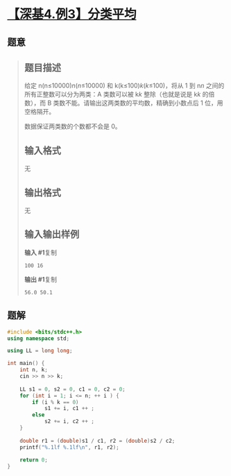 #  [【深基4.例3】分类平均](https://www.luogu.com.cn/problem/P5719)

## 题意

>   ## 题目描述
>
>   给定 n(n≤10000)*n*(*n*≤10000) 和 k(k≤100)*k*(*k*≤100)，将从 1 到 n*n* 之间的所有正整数可以分为两类：A 类数可以被 k*k* 整除（也就是说是 k*k* 的倍数），而 B 类数不能。请输出这两类数的平均数，精确到小数点后 1 位，用空格隔开。
>
>   数据保证两类数的个数都不会是 0。
>
>   ## 输入格式
>
>   无
>
>   ## 输出格式
>
>   无
>
>   ## 输入输出样例
>
>   **输入 #1**复制
>
>   ```
>   100 16
>   ```
>
>   **输出 #1**复制
>
>   ```
>   56.0 50.1
>   ```

## 题解



```c++
#include <bits/stdc++.h>
using namespace std;

using LL = long long;

int main() {
    int n, k;
    cin >> n >> k;
    
    LL s1 = 0, s2 = 0, c1 = 0, c2 = 0;
    for (int i = 1; i <= n; ++ i ) {
        if (i % k == 0)
            s1 += i, c1 ++ ;
        else
            s2 += i, c2 ++ ;
    }
    
    double r1 = (double)s1 / c1, r2 = (double)s2 / c2;
    printf("%.1lf %.1lf\n", r1, r2);
    
    return 0;
}
```



```python3

```

